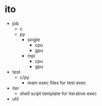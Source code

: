 # ito
- job
  - c
  - py
    - single
      - cpu
      - gpu
    - mpi
      - cpu
      - gpu
- test
  - c/py
    - main exec files for test exec
- iter
  - shell scipt template for iterative exec
- util
